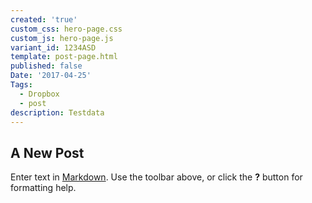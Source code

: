 ```yaml
---
created: 'true'
custom_css: hero-page.css
custom_js: hero-page.js
variant_id: 1234ASD
template: post-page.html
published: false
Date: '2017-04-25'
Tags:
  - Dropbox
  - post
description: Testdata
---
```

## A New Post

Enter text in [Markdown](http://daringfireball.net/projects/markdown/). Use the toolbar above, or click the **?** button for formatting help.
